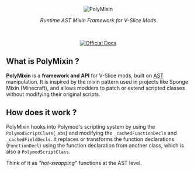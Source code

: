 <p align="center">
  <img src="https://github.com/Starexify/Starexify/blob/main/resources/FNF/PolyMixin/polymixin_logo.png?raw=true" alt="PolyMixin"/>
</p>

<p align="center">
  <em>Runtime AST Mixin Framework for V-Slice Mods</em>
</p>
&nbsp;
<p align="center">
  <a href="https://starexify.github.io/PolyMixin-Docs/src/">
    <img alt="Official Docs" src="https://img.shields.io/badge/official%20documentation-blue?style=for-the-badge">
  </a>
</p>


## What is PolyMixin ?
**PolyMixin** is a **framework and API** for V-Slice mods, built on [AST](https://en.wikipedia.org/wiki/Abstract_syntax_tree) manipulation.
It is inspired by the mixin pattern used in projects like Sponge Mixin (Minecraft), and allows modders to patch or extend scripted classes without modifying their original scripts.

## How does it work ?
PolyMixin hooks into Polymod's scripting system by using the `PolymodScriptClass`(`_abs`) and modifying the `_cachedFunctionDecls` and `_cachedFieldDecls`. 
It replaces or transforms the function declarations (`FunctionDecl`) using the function declaration from another class, which is also a `PolymodScriptClass`.

Think of it as *"hot-swapping"* functions at the AST level.
